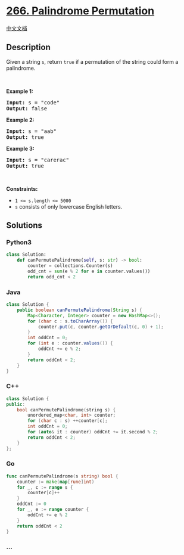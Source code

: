 # [266. Palindrome Permutation](https://leetcode.com/problems/palindrome-permutation)

[中文文档](/solution/0200-0299/0266.Palindrome%20Permutation/README.md)

## Description

<p>Given a string <code>s</code>, return <code>true</code> if a permutation of the string could form a palindrome.</p>

<p>&nbsp;</p>
<p><strong>Example 1:</strong></p>

<pre>
<strong>Input:</strong> s = &quot;code&quot;
<strong>Output:</strong> false
</pre>

<p><strong>Example 2:</strong></p>

<pre>
<strong>Input:</strong> s = &quot;aab&quot;
<strong>Output:</strong> true
</pre>

<p><strong>Example 3:</strong></p>

<pre>
<strong>Input:</strong> s = &quot;carerac&quot;
<strong>Output:</strong> true
</pre>

<p>&nbsp;</p>
<p><strong>Constraints:</strong></p>

<ul>
	<li><code>1 &lt;= s.length &lt;= 5000</code></li>
	<li><code>s</code> consists of only lowercase English letters.</li>
</ul>

## Solutions

<!-- tabs:start -->

### **Python3**

```python
class Solution:
    def canPermutePalindrome(self, s: str) -> bool:
        counter = collections.Counter(s)
        odd_cnt = sum(e % 2 for e in counter.values())
        return odd_cnt < 2
```

### **Java**

```java
class Solution {
    public boolean canPermutePalindrome(String s) {
        Map<Character, Integer> counter = new HashMap<>();
        for (char c : s.toCharArray()) {
            counter.put(c, counter.getOrDefault(c, 0) + 1);
        }
        int oddCnt = 0;
        for (int e : counter.values()) {
            oddCnt += e % 2;
        }
        return oddCnt < 2;
    }
}
```

### **C++**

```cpp
class Solution {
public:
    bool canPermutePalindrome(string s) {
        unordered_map<char, int> counter;
        for (char c : s) ++counter[c];
        int oddCnt = 0;
        for (auto& it : counter) oddCnt += it.second % 2;
        return oddCnt < 2;
    }
};
```

### **Go**

```go
func canPermutePalindrome(s string) bool {
    counter := make(map[rune]int)
    for _, c := range s {
        counter[c]++
    }
    oddCnt := 0
    for _, e := range counter {
        oddCnt += e % 2
    }
    return oddCnt < 2
}
```

### **...**

```

```

<!-- tabs:end -->
